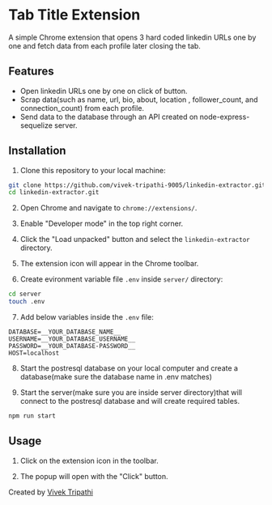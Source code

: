 # Tab Title Extension

A simple Chrome extension that opens 3 hard coded linkedin URLs one by one and fetch data from each profile later closing the tab.

## Features

- Open linkedin URLs one by one on click of button.
- Scrap data(such as name, url, bio, about, location , follower_count, and connection_count) from each profile.
- Send data to the database through an API created on node-express-sequelize server.

## Installation

1. Clone this repository to your local machine:
```bash
git clone https://github.com/vivek-tripathi-9005/linkedin-extractor.git
cd linkedin-extractor.git
```

2. Open Chrome and navigate to `chrome://extensions/`.

3. Enable "Developer mode" in the top right corner.

4. Click the "Load unpacked" button and select the `linkedin-extractor` directory.

5. The extension icon will appear in the Chrome toolbar.

6. Create evironment variable file `.env` inside `server/` directory:
```bash
cd server
touch .env
```

7. Add below variables inside the `.env` file: 
```env
DATABASE=__YOUR_DATABASE_NAME__
USERNAME=__YOUR_DATABASE_USERNAME__
PASSWORD=__YOUR_DATABASE-PASSWORD__
HOST=localhost
```

8. Start the postresql database on your local computer and create a database(make sure the database name in .env matches)

9. Start the server(make sure you are inside server directory)that will connect to the postresql database and will create required tables.
```bash
npm run start
```

## Usage
1. Click on the extension icon in the toolbar.

2. The popup will open with the "Click" button.



Created by [Vivek Tripathi](https://github.com/vivek-tripathi-9005)